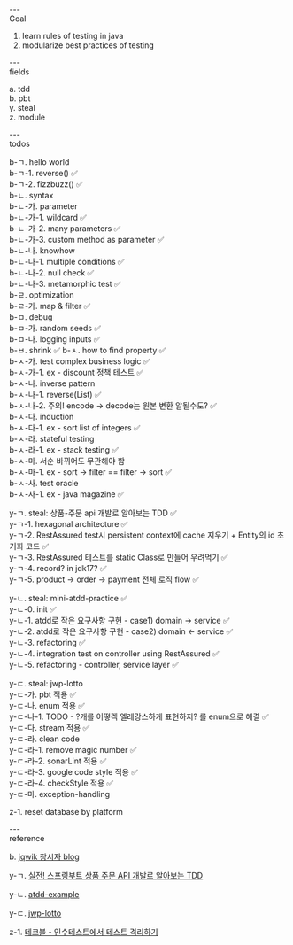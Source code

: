---\
Goal


1. learn rules of testing in java
2. modularize best practices of testing




---\
fields


a. tdd\
b. pbt\
y. steal\
z. module



---\
todos

b-ㄱ. hello world\
b-ㄱ-1. reverse() :white_check_mark:\
b-ㄱ-2. fizzbuzz() :white_check_mark:\
b-ㄴ. syntax\
b-ㄴ-가. parameter\
b-ㄴ-가-1. wildcard :white_check_mark:\
b-ㄴ-가-2. many parameters :white_check_mark:\
b-ㄴ-가-3. custom method as parameter :white_check_mark:\
b-ㄴ-나. knowhow\
b-ㄴ-나-1. multiple conditions :white_check_mark:\
b-ㄴ-나-2. null check :white_check_mark:\
b-ㄴ-나-3. metamorphic test :white_check_mark:\
b-ㄹ. optimization\
b-ㄹ-가. map & filter :white_check_mark:\
b-ㅁ. debug\
b-ㅁ-가. random seeds :white_check_mark:\
b-ㅁ-나. logging inputs :white_check_mark:\
b-ㅂ. shrink :white_check_mark:
b-ㅅ. how to find property :white_check_mark:\
b-ㅅ-가. test complex business logic :white_check_mark:\
b-ㅅ-가-1. ex - discount 정책 테스트 :white_check_mark:\
b-ㅅ-나. inverse pattern\
b-ㅅ-나-1. reverse(List) :white_check_mark:\
b-ㅅ-나-2. 주의! encode -> decode는 원본 변환 알될수도? :white_check_mark:\
b-ㅅ-다. induction\
b-ㅅ-다-1. ex - sort list of integers :white_check_mark:\
b-ㅅ-라. stateful testing\
b-ㅅ-라-1. ex - stack testing :white_check_mark:\
b-ㅅ-마. 서순 바뀌어도 무관해야 함\
b-ㅅ-마-1. ex - sort -> filter == filter -> sort :white_check_mark:\
b-ㅅ-사. test oracle\
b-ㅅ-사-1. ex - java magazine :white_check_mark:



y-ㄱ. steal: 상품-주문 api 개발로 알아보는 TDD :white_check_mark:\
y-ㄱ-1. hexagonal architecture :white_check_mark:\
y-ㄱ-2. RestAssured test시 persistent context에 cache 지우기 + Entity의 id 초기화 코드 :white_check_mark:\
y-ㄱ-3. RestAssured 테스트를 static Class로 만들어 우려먹기 :white_check_mark:\
y-ㄱ-4. record? in jdk17? :white_check_mark:\
y-ㄱ-5. product -> order -> payment 전체 로직 flow :white_check_mark:

y-ㄴ. steal: mini-atdd-practice :white_check_mark:\
y-ㄴ-0. init :white_check_mark:\
y-ㄴ-1. atdd로 작은 요구사항 구현 - case1) domain -> service :white_check_mark:\
y-ㄴ-2. atdd로 작은 요구사항 구현 - case2) domain <- service :white_check_mark:\
y-ㄴ-3. refactoring :white_check_mark:\
y-ㄴ-4. integration test on controller using RestAssured :white_check_mark:\
y-ㄴ-5. refactoring - controller, service layer :white_check_mark:

y-ㄷ. steal: jwp-lotto\
y-ㄷ-가. pbt 적용 :white_check_mark:\
y-ㄷ-나. enum 적용 :white_check_mark:\
y-ㄷ-나-1. TODO - ?개를 어떻겍 엘레강스하게 표현하지? 를 enum으로 해결 :white_check_mark:\
y-ㄷ-다. stream 적용 :white_check_mark:\
y-ㄷ-라. clean code\
y-ㄷ-라-1. remove magic number :white_check_mark:\
y-ㄷ-라-2. sonarLint 적용 :white_check_mark:\
y-ㄷ-라-3. google code style 적용 :white_check_mark:\
y-ㄷ-라-4. checkStyle 적용 :white_check_mark:\
y-ㄷ-마. exception-handling

z-1. reset database by platform


---\
reference

b. [jqwik 창시자 blog](https://blog.johanneslink.net/2018/03/24/property-based-testing-in-java-introduction/)

y-ㄱ. [실전! 스프링부트 상품 주문 API 개발로 알아보는 TDD](https://github.com/ejoongseok/product-order-service)

y-ㄴ. [atdd-example](https://github.com/msbaek/atdd-example)

y-ㄷ. [jwp-lotto](https://github.com/byunghakjang1230/study-oop-with-lotto)

z-1. [테코블 - 인수테스트에서 테스트 격리하기](https://tecoble.techcourse.co.kr/post/2020-09-15-test-isolation/)
